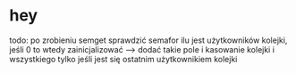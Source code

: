 # hey


todo: po zrobieniu semget sprawdzić semafor ilu jest użytkowników kolejki, jeśli 0 to wtedy zainicjalizować --> dodać takie pole i kasowanie kolejki i wszystkiego tylko jeśli jest się ostatnim użytkownikiem kolejki